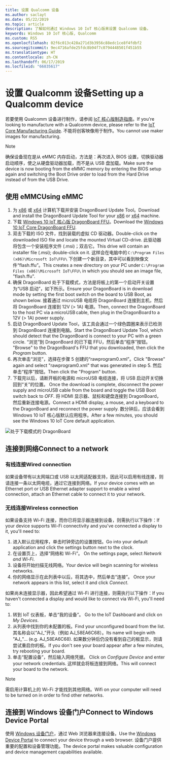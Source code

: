 ```yaml
---
title: 设置 Qualcomm 设备
ms.author: saclayt
ms.date: 05/22/2019
ms.topic: article
description: 了解如何通过 Windows 10 IoT 核心版来设置 Qualcomm 设备。
keywords: Windows 10 IoT 核心版, Qualcomm
ms.custom: RS5
ms.openlocfilehash: 02f6c013c428a271d3b3956c88edc1ce8f4fdbf2
ms.sourcegitcommit: 9ec4716afde25fdc8b94f7c0794448501f451b55
ms.translationtype: HT
ms.contentlocale: zh-CN
ms.lasthandoff: 06/17/2019
ms.locfileid: "66835617"
---
```

# <a name="setting-up-a-qualcomm-device"></a><span data-ttu-id="f8232-104">设置 Qualcomm 设备</span><span class="sxs-lookup"><span data-stu-id="f8232-104">Setting up a Qualcomm device</span></span>

<span data-ttu-id="f8232-105">若要使用 Qualcomm 设备进行制作，请参阅 [IoT 核心版制造指南](https://docs.microsoft.com/en-us/windows-hardware/manufacture/iot/iot-core-manufacturing-guide)。</span><span class="sxs-lookup"><span data-stu-id="f8232-105">If you're looking to manufacture with a Qualcomm device, please refer to the [IoT Core Manufacturing Guide](https://docs.microsoft.com/en-us/windows-hardware/manufacture/iot/iot-core-manufacturing-guide).</span></span> <span data-ttu-id="f8232-106">不能将创客映像用于制作。</span><span class="sxs-lookup"><span data-stu-id="f8232-106">You cannot use maker images for manufacturing.</span></span>

> [!NOTE]
> <span data-ttu-id="f8232-107">确保设备现在是从 eMMC 内存启动，方法是：再次进入 BIOS 设置，切换驱动器启动顺序，使之从硬盘驱动器加载，而不是从 USB 盘加载。</span><span class="sxs-lookup"><span data-stu-id="f8232-107">Make sure the device is now booting from the eMMC memory by entering the BIOS setup again and switching the Boot Drive order to load from the Hard Drive instead of from the USB Drive.</span></span>

## <a name="using-emmc"></a><span data-ttu-id="f8232-108">使用 eMMC</span><span class="sxs-lookup"><span data-stu-id="f8232-108">Using eMMC</span></span>

1. <span data-ttu-id="f8232-109">为 [x86](https://developer.qualcomm.com/download/db410c/windows-10-iot-update-tool-dragonboard-410c-x86.zip) 或 [x64](https://developer.qualcomm.com/download/db410c/windows-10-iot-update-tool-dragonboard-410c-x64.zip) 计算机下载并安装 DragonBoard Update Tool。</span><span class="sxs-lookup"><span data-stu-id="f8232-109">Download and install the DragonBoard Update Tool for your [x86](https://developer.qualcomm.com/download/db410c/windows-10-iot-update-tool-dragonboard-410c-x86.zip) or [x64](https://developer.qualcomm.com/download/db410c/windows-10-iot-update-tool-dragonboard-410c-x64.zip) machine.</span></span>
2. <span data-ttu-id="f8232-110">下载 [Windows 10 IoT 核心版 DragonBoard FFU](https://docs.microsoft.com/en-us/windows/iot-core/downloads)。</span><span class="sxs-lookup"><span data-stu-id="f8232-110">Download the [Windows 10 IoT Core DragonBoard FFU](https://docs.microsoft.com/en-us/windows/iot-core/downloads).</span></span>
3. <span data-ttu-id="f8232-111">双击下载的 ISO 文件，找到装载的虚拟 CD 驱动器。</span><span class="sxs-lookup"><span data-stu-id="f8232-111">Double-click on the downloaded ISO file and locate the mounted Virtual CD-drive.</span></span> <span data-ttu-id="f8232-112">此驱动器将包含一个安装程序文件 (.msi)；双击它。</span><span class="sxs-lookup"><span data-stu-id="f8232-112">This drive will contain an installer file (.msi); double-click on it.</span></span> <span data-ttu-id="f8232-113">这样会在电脑中的 `C:\Program Files (x86)\Microsoft IoT\FFU\` 下创建一个新目录，其中可以看到映像文件“flash.ffu”。</span><span class="sxs-lookup"><span data-stu-id="f8232-113">This creates a new directory on your PC under `C:\Program Files (x86)\Microsoft IoT\FFU\` in which you should see an image file, "flash.ffu".</span></span>
4. <span data-ttu-id="f8232-114">确保 DragonBoard 处于下载模式，方法是将板上的第一个启动开关设置为“USB 启动”，如下所示。</span><span class="sxs-lookup"><span data-stu-id="f8232-114">Ensure your DragonBoard is in download mode by setting the first boot switch on the board to USB Boot, as shown below.</span></span> <span data-ttu-id="f8232-115">接着通过 microUSB 电缆将 DragonBoard 连接到主机，然后将 DragonBoard 连接到 12V (> 1A) 电源。</span><span class="sxs-lookup"><span data-stu-id="f8232-115">Then, connect the DragonBoard to the host PC via a microUSB cable, then plug in the DragonBoard to a 12V (> 1A) power supply.</span></span>
5. <span data-ttu-id="f8232-116">启动 DragonBoard Update Tool，该工具会通过一个绿色圆圈来表示已检测到 DragonBoard 连接到电脑。</span><span class="sxs-lookup"><span data-stu-id="f8232-116">Start the DragonBoard Update Tool, which should detect that the DragonBoard is connect to your PC with a green circle.</span></span> <span data-ttu-id="f8232-117">“浏览”到 DragonBoard 的已下载 FFU，然后单击“程序”按钮。 </span><span class="sxs-lookup"><span data-stu-id="f8232-117">"Browse" to the DragonBoard's FFU that you downloaded, then click the _Program_ button.</span></span>
6. <span data-ttu-id="f8232-118">再次单击“浏览”，选择在步骤 5 创建的“rawprogram0.xml”。</span><span class="sxs-lookup"><span data-stu-id="f8232-118">Click "Browse" again and select "rawprogram0.xml" that was generated in step 5.</span></span> <span data-ttu-id="f8232-119">然后单击“程序”按钮。</span><span class="sxs-lookup"><span data-stu-id="f8232-119">Then click the "Program" button.</span></span>
7. <span data-ttu-id="f8232-120">下载完以后，请断开板的电源和 microUSB 电缆连接，将 USB 启动开关切换回到“关”的位置。 </span><span class="sxs-lookup"><span data-stu-id="f8232-120">Once the download is complete, disconnect the power supply and microUSB cable from the board and toggle the USB Boot switch back to _OFF_.</span></span> <span data-ttu-id="f8232-121">将 HDMI 显示器、鼠标和键盘连接到 DragonBoard，然后重新连接电源。</span><span class="sxs-lookup"><span data-stu-id="f8232-121">Connect a HDMI display, a mouse, and a keyboard to the DragonBoard and reconnect the power supply.</span></span> <span data-ttu-id="f8232-122">数分钟后，应该会看到 Windows 10 IoT 核心版默认应用程序。</span><span class="sxs-lookup"><span data-stu-id="f8232-122">After a few minutes, you should see the Windows 10 IoT Core default application.</span></span> 

![处于下载模式的 DragonBoard](../media/DeviceSetup/db1.png)

## <a name="connect-to-a-network"></a><span data-ttu-id="f8232-124">连接到网络</span><span class="sxs-lookup"><span data-stu-id="f8232-124">Connect to a network</span></span>

### <a name="wired-connection"></a><span data-ttu-id="f8232-125">有线连接</span><span class="sxs-lookup"><span data-stu-id="f8232-125">Wired connection</span></span>
<span data-ttu-id="f8232-126">如果设备带有以太网端口或 USB 以太网适配器支持，因此可以启用有线连接，则请连接一条以太网电缆，通过它连接到网络。</span><span class="sxs-lookup"><span data-stu-id="f8232-126">If your device comes with an Ethernet port or USB Ethernet adapter support to enable a wired connection, attach an Ethernet cable to connect it to your network.</span></span>

### <a name="wireless-connection"></a><span data-ttu-id="f8232-127">无线连接</span><span class="sxs-lookup"><span data-stu-id="f8232-127">Wireless connection</span></span>
<span data-ttu-id="f8232-128">如果设备支持 Wi-Fi 连接，而你已将显示器连接到设备，则需执行以下操作：</span><span class="sxs-lookup"><span data-stu-id="f8232-128">If your device supports Wi-Fi connectivity and you've connected a display to it, you'll need to:</span></span>

1. <span data-ttu-id="f8232-129">进入默认应用程序，单击时钟旁边的设置按钮。</span><span class="sxs-lookup"><span data-stu-id="f8232-129">Go into your default application and click the settings button next to the clock.</span></span>
2. <span data-ttu-id="f8232-130">在设置页上，选择“网络和 Wi-Fi”。 </span><span class="sxs-lookup"><span data-stu-id="f8232-130">On the settings page, select _Network and Wi-Fi_.</span></span>
3. <span data-ttu-id="f8232-131">设备将开始扫描无线网络。</span><span class="sxs-lookup"><span data-stu-id="f8232-131">Your device will begin scanning for wireless networks.</span></span>
4. <span data-ttu-id="f8232-132">你的网络显示在此列表中以后，将其选中，然后单击“连接”。 </span><span class="sxs-lookup"><span data-stu-id="f8232-132">Once your network appears in this list, select it and click _Connect_.</span></span>

<span data-ttu-id="f8232-133">如果尚未连接显示器，因此希望通过 Wi-Fi 进行连接，则需执行以下操作：</span><span class="sxs-lookup"><span data-stu-id="f8232-133">If you haven't connected a display and would like to connect via Wi-Fi, you'll need to:</span></span>

1. <span data-ttu-id="f8232-134">转到 IoT 仪表板，单击“我的设备”。 </span><span class="sxs-lookup"><span data-stu-id="f8232-134">Go to the IoT Dashboard and click on _My Devices_.</span></span>
2. <span data-ttu-id="f8232-135">从列表中找到你的未配置的板。</span><span class="sxs-lookup"><span data-stu-id="f8232-135">Find your unconfigured board from the list.</span></span> <span data-ttu-id="f8232-136">其名称会以“AJ_”开头（例如 AJ_58EA6C68）。</span><span class="sxs-lookup"><span data-stu-id="f8232-136">Its name will begin with "AJ_"... (e.g. AJ_58EA6C68).</span></span> <span data-ttu-id="f8232-137">如果数分钟后仍没有看到自己的板显示，则请尝试重启你的板。</span><span class="sxs-lookup"><span data-stu-id="f8232-137">If you don't see your board appear after a few minutes, try rebooting your board.</span></span>
3. <span data-ttu-id="f8232-138">单击“配置设备”，然后输入网络凭据。 </span><span class="sxs-lookup"><span data-stu-id="f8232-138">Click on _Configure Device_ and enter your network credentials.</span></span> <span data-ttu-id="f8232-139">这样就会将板连接到网络。</span><span class="sxs-lookup"><span data-stu-id="f8232-139">This will connect your board to the network.</span></span>

> [!NOTE]
> <span data-ttu-id="f8232-140">需启用计算机上的 Wi-Fi 才能找到其他网络。</span><span class="sxs-lookup"><span data-stu-id="f8232-140">Wifi on your computer will need to be turned on in order to find other networks.</span></span>

## <a name="connect-to-windows-device-portal"></a><span data-ttu-id="f8232-141">连接到 Windows 设备门户</span><span class="sxs-lookup"><span data-stu-id="f8232-141">Connect to Windows Device Portal</span></span>

<span data-ttu-id="f8232-142">使用 [Windows 设备门户](../manage-your-device/DevicePortal.md)，通过 Web 浏览器来连接设备。</span><span class="sxs-lookup"><span data-stu-id="f8232-142">Use the [Windows Device Portal](../manage-your-device/DevicePortal.md) to connect your device through a web browser.</span></span> <span data-ttu-id="f8232-143">设备门户提供重要的配置和设备管理功能。</span><span class="sxs-lookup"><span data-stu-id="f8232-143">The device portal makes valuable configuration and device management capabilities available.</span></span> 




